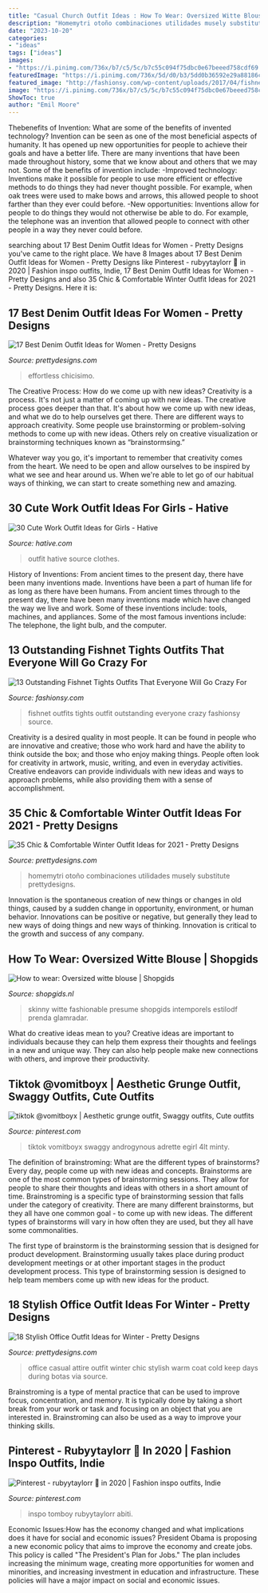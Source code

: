 ```yaml
---
title: "Casual Church Outfit Ideas : How To Wear: Oversized Witte Blouse"
description: "Homemytri otoño combinaciones utilidades musely substitute prettydesigns"
date: "2023-10-20"
categories:
- "ideas"
tags: ["ideas"]
images:
- "https://i.pinimg.com/736x/b7/c5/5c/b7c55c094f75dbc0e67beeed758cdf69.jpg"
featuredImage: "https://i.pinimg.com/736x/5d/d0/b3/5dd0b36592e29a88186c00929c861027.jpg"
featured_image: "http://fashionsy.com/wp-content/uploads/2017/04/fishnet-tights-outfit-1-1.jpg"
image: "https://i.pinimg.com/736x/b7/c5/5c/b7c55c094f75dbc0e67beeed758cdf69.jpg"
ShowToc: true
author: "Emil Moore"
---
```



Thebenefits of Invention: What are some of the benefits of invented technology?
Invention can be seen as one of the most beneficial aspects of humanity. It has opened up new opportunities for people to achieve their goals and have a better life. There are many inventions that have been made throughout history, some that we know about and others that we may not. Some of the benefits of invention include: 
-Improved technology: Inventions make it possible for people to use more efficient or effective methods to do things they had never thought possible. For example, when oak trees were used to make bows and arrows, this allowed people to shoot farther than they ever could before. 
-New opportunities: Inventions allow for people to do things they would not otherwise be able to do. For example, the telephone was an invention that allowed people to connect with other people in a way they never could before.

	

		
searching about 17 Best Denim Outfit Ideas for Women - Pretty Designs you've came to the right place. We have 8 Images about 17 Best Denim Outfit Ideas for Women - Pretty Designs like Pinterest - rubyytaylorr 🦖 in 2020 | Fashion inspo outfits, Indie, 17 Best Denim Outfit Ideas for Women - Pretty Designs and also 35 Chic &amp; Comfortable Winter Outfit Ideas for 2021 - Pretty Designs. Here it is:
		
    
## 17 Best Denim Outfit Ideas For Women - Pretty Designs

<img loading=lazy src="http://www.prettydesigns.com/wp-content/uploads/2014/05/Denim-Jumpsuit-Outfit-Idea.jpg" onerror="this.onerror=null;this.src='https://tse1.mm.bing.net/th?id=OIP.jUDjqMexAa4Z6qCje935sQHaKI&amp;pid=15.1';" alt="17 Best Denim Outfit Ideas for Women - Pretty Designs">

_Source: prettydesigns.com_

>effortless chicisimo. 

	

The Creative Process: How do we come up with new ideas?
Creativity is a process. It's not just a matter of coming up with new ideas. The creative process goes deeper than that. It's about how we come up with new ideas, and what we do to help ourselves get there.
There are different ways to approach creativity. Some people use brainstorming or problem-solving methods to come up with new ideas. Others rely on creative visualization or brainstorming techniques known as “brainstormsing.”

Whatever way you go, it's important to remember that creativity comes from the heart. We need to be open and allow ourselves to be inspired by what we see and hear around us. When we're able to let go of our habitual ways of thinking, we can start to create something new and amazing.

    
## 30 Cute Work Outfit Ideas For Girls - Hative

<img loading=lazy src="https://hative.com/wp-content/uploads/2015/02/work-outfit-ideas/10-cute-work-outfit-ideas-for-girls.jpg" onerror="this.onerror=null;this.src='https://tse4.mm.bing.net/th?id=OIP.oByHD5ynFzXqeQZh9kw8LQHaQX&amp;pid=15.1';" alt="30 Cute Work Outfit Ideas for Girls - Hative">

_Source: hative.com_

>outfit hative source clothes. 

	

History of Inventions: From ancient times to the present day, there have been many inventions made.
Inventions have been a part of human life for as long as there have been humans. From ancient times through to the present day, there have been many inventions made which have changed the way we live and work. Some of these inventions include: tools, machines, and appliances. Some of the most famous inventions include: The telephone, the light bulb, and the computer.

    
## 13 Outstanding Fishnet Tights Outfits That Everyone Will Go Crazy For

<img loading=lazy src="http://fashionsy.com/wp-content/uploads/2017/04/fishnet-tights-outfit-1-1.jpg" onerror="this.onerror=null;this.src='https://tse1.mm.bing.net/th?id=OIP.k2yI-2Nm89X9ROg0XhcYUgHaLk&amp;pid=15.1';" alt="13 Outstanding Fishnet Tights Outfits That Everyone Will Go Crazy For">

_Source: fashionsy.com_

>fishnet outfits tights outfit outstanding everyone crazy fashionsy source. 

	

Creativity is a desired quality in most people. It can be found in people who are innovative and creative; those who work hard and have the ability to think outside the box; and those who enjoy making things. People often look for creativity in artwork, music, writing, and even in everyday activities. Creative endeavors can provide individuals with new ideas and ways to approach problems, while also providing them with a sense of accomplishment.

    
## 35 Chic &amp; Comfortable Winter Outfit Ideas For 2021 - Pretty Designs

<img loading=lazy src="https://www.prettydesigns.com/wp-content/uploads/2017/12/35-chic-comfortable-winter-outfit-ideas-for-2018-10.jpg" onerror="this.onerror=null;this.src='https://tse2.mm.bing.net/th?id=OIP.uEdxRsIEmEOfxNnXkboCtAHaHa&amp;pid=15.1';" alt="35 Chic &amp; Comfortable Winter Outfit Ideas for 2021 - Pretty Designs">

_Source: prettydesigns.com_

>homemytri otoño combinaciones utilidades musely substitute prettydesigns. 

	

Innovation is the spontaneous creation of new things or changes in old things, caused by a sudden change in opportunity, environment, or human behavior. Innovations can be positive or negative, but generally they lead to new ways of doing things and new ways of thinking. Innovation is critical to the growth and success of any company.

    
## How To Wear: Oversized Witte Blouse | Shopgids

<img loading=lazy src="http://www.shopgids.nl/wp-content/uploads/2015/03/white7.jpg" onerror="this.onerror=null;this.src='https://tse2.mm.bing.net/th?id=OIP.4nhVsqqUzzR63FIiyvyEdQAAAA&amp;pid=15.1';" alt="How to wear: Oversized witte blouse | Shopgids">

_Source: shopgids.nl_

>skinny witte fashionable presume shopgids intemporels estilodf prenda glamradar. 

	

What do creative ideas mean to you?
Creative ideas are important to individuals because they can help them express their thoughts and feelings in a new and unique way. They can also help people make new connections with others, and improve their productivity.

    
## Tiktok @vomitboyx | Aesthetic Grunge Outfit, Swaggy Outfits, Cute Outfits

<img loading=lazy src="https://i.pinimg.com/736x/5d/d0/b3/5dd0b36592e29a88186c00929c861027.jpg" onerror="this.onerror=null;this.src='https://tse4.mm.bing.net/th?id=OIP.lUrLV71GetEGtO4Vu8T58wHaKt&amp;pid=15.1';" alt="tiktok @vomitboyx | Aesthetic grunge outfit, Swaggy outfits, Cute outfits">

_Source: pinterest.com_

>tiktok vomitboyx swaggy androgynous adrette egirl 4lt minty. 

	

The definition of brainstroming: What are the different types of brainstorms?
Every day, people come up with new ideas and concepts. Brainstorms are one of the most common types of brainstorming sessions. They allow for people to share their thoughts and ideas with others in a short amount of time. Brainstroming is a specific type of brainstorming session that falls under the category of creativity. 
There are many different brainstorms, but they all have one common goal - to come up with new ideas. The different types of brainstorms will vary in how often they are used, but they all have some commonalities. 

The first type of brainstorm is the brainstorming session that is designed for product development. Brainstorming usually takes place during product development meetings or at other important stages in the product development process. This type of brainstorming session is designed to help team members come up with new ideas for the product.

    
## 18 Stylish Office Outfit Ideas For Winter - Pretty Designs

<img loading=lazy src="http://www.prettydesigns.com/wp-content/uploads/2014/11/Casual-Chic-Office-Attire.jpg" onerror="this.onerror=null;this.src='https://tse2.mm.bing.net/th?id=OIP.cabFuytA7dGgmt2omhOHNgHaK2&amp;pid=15.1';" alt="18 Stylish Office Outfit Ideas for Winter - Pretty Designs">

_Source: prettydesigns.com_

>office casual attire outfit winter chic stylish warm coat cold keep days during botas via source. 

	

Brainstroming is a type of mental practice that can be used to improve focus, concentration, and memory. It is typically done by taking a short break from your work or task and focusing on an object that you are interested in. Brainstroming can also be used as a way to improve your thinking skills.

    
## Pinterest - Rubyytaylorr 🦖 In 2020 | Fashion Inspo Outfits, Indie

<img loading=lazy src="https://i.pinimg.com/736x/b7/c5/5c/b7c55c094f75dbc0e67beeed758cdf69.jpg" onerror="this.onerror=null;this.src='https://tse4.mm.bing.net/th?id=OIP.IVJIECyZxjc4ilGtNsk3ZwHaJJ&amp;pid=15.1';" alt="Pinterest - rubyytaylorr 🦖 in 2020 | Fashion inspo outfits, Indie">

_Source: pinterest.com_

>inspo tomboy rubyytaylorr abiti. 

	

Economic Issues:How has the economy changed and what implications does it have for social and economic issues?
President Obama is proposing a new economic policy that aims to improve the economy and create jobs. This policy is called "The President's Plan for Jobs." The plan includes increasing the minimum wage, creating more opportunities for women and minorities, and increasing investment in education and infrastructure. These policies will have a major impact on social and economic issues.

